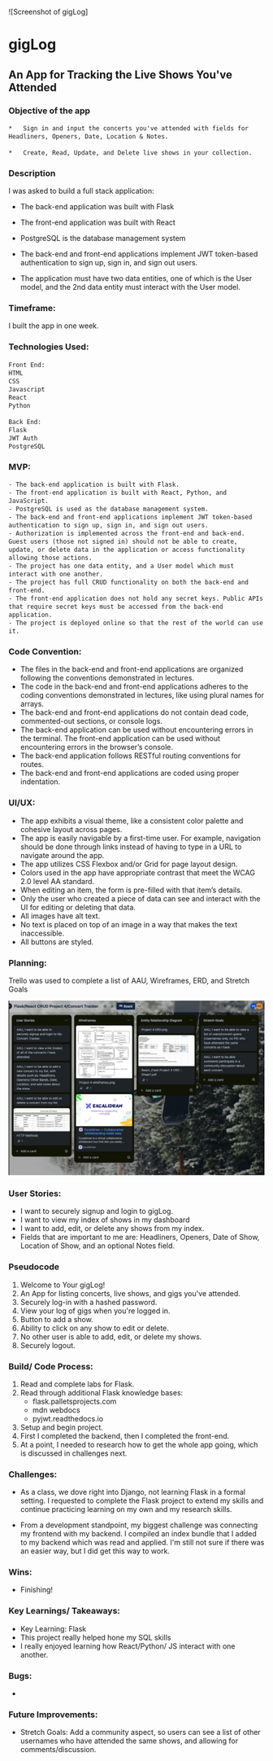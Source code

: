 ![Screenshot of gigLog]

# gigLog

## An App for Tracking the Live Shows You've Attended

### Objective of the app

    *   Sign in and input the concerts you've attended with fields for Headliners, Openers, Date, Location & Notes.

    *   Create, Read, Update, and Delete live shows in your collection.

### Description

I was asked to build a full stack application:

- The back-end application was built with Flask

- The front-end application was built with React

- PostgreSQL is the database management system

- The back-end and front-end applications implement JWT token-based authentication to sign up, sign in, and sign out users.

- The application must have two data entities, one of which is the User model, and the 2nd data entity must interact with the User model.

### Timeframe:

I built the app in one week. 

### Technologies Used:

    Front End:
    HTML
    CSS
    Javascript
    React
    Python

    Back End:
    Flask
    JWT Auth
    PostgreSQL

### MVP:

    - The back-end application is built with Flask.
    - The front-end application is built with React, Python, and JavaScript.
    - PostgreSQL is used as the database management system.
    - The back-end and front-end applications implement JWT token-based authentication to sign up, sign in, and sign out users.
    - Authorization is implemented across the front-end and back-end. Guest users (those not signed in) should not be able to create, update, or delete data in the application or access functionality allowing those actions.
    - The project has one data entity, and a User model which must interact with one another. 
    - The project has full CRUD functionality on both the back-end and front-end.
    - The front-end application does not hold any secret keys. Public APIs that require secret keys must be accessed from the back-end application.
    - The project is deployed online so that the rest of the world can use it.

### Code Convention:

- The files in the back-end and front-end applications are organized following the conventions demonstrated in lectures.
- The code in the back-end and front-end applications adheres to the coding conventions demonstrated in lectures, like using plural names for arrays.
- The back-end and front-end applications do not contain dead code, commented-out sections, or console logs.
- The back-end application can be used without encountering errors in the terminal. The front-end application can be used without encountering errors in the browser’s console.
- The back-end application follows RESTful routing conventions for routes.
- The back-end and front-end applications are coded using proper indentation.

### UI/UX:

- The app exhibits a visual theme, like a consistent color palette and cohesive layout across pages.
- The app is easily navigable by a first-time user. For example, navigation should be done through links instead of having to type in a URL to navigate around the app.
- The app utilizes CSS Flexbox and/or Grid for page layout design.
- Colors used in the app have appropriate contrast that meet the WCAG 2.0 level AA standard.
- When editing an item, the form is pre-filled with that item’s details.
- Only the user who created a piece of data can see and interact with the UI for editing or deleting that data.
- All images have alt text.
- No text is placed on top of an image in a way that makes the text inaccessible.
- All buttons are styled.

### Planning:

Trello was used to complete a list of AAU, Wireframes, ERD, and Stretch Goals

![Screenshot of gigLog Trello Planning Board](/backend/static/images/gigLog%20Trello%20Planning%20Board.png) 

### User Stories:

- I want to securely signup and login to gigLog.
- I want to view my index of shows in my dashboard
- I want to add, edit, or delete any shows from my index.
- Fields that are important to me are: Headliners, Openers, Date of Show, Location of Show, and an optional Notes field.


### Pseudocode

1. Welcome to Your gigLog!
2. An App for listing concerts, live shows, and gigs you've attended.
3. Securely log-in with a hashed password.
4. View your log of gigs when you're logged in. 
5. Button to add a show.
6. Ability to click on any show to edit or delete.
7. No other user is able to add, edit, or delete my shows.
8. Securely logout.

### Build/ Code Process:

1. Read and complete labs for Flask.
2. Read through additional Flask knowledge bases:
    - flask.palletsprojects.com
    - mdn webdocs
    - pyjwt.readthedocs.io
3. Setup and begin project.
4. First I completed the backend, then I completed the front-end. 
5. At a point, I needed to research how to get the whole app going, which is discussed in challenges next. 


### Challenges:

- As a class, we dove right into Django, not learning Flask in a formal setting. I requested to complete the Flask project to extend my skills and continue practicing learning on my own and my research skills.

- From a development standpoint, my biggest challenge was connecting my frontend with my backend. I compiled an index bundle that I added to my backend which was read and applied. I'm still not sure if there was an easier way, but I did get this way to work. 


### Wins:

- Finishing!

### Key Learnings/ Takeaways:

- Key Learning: Flask
- This project really helped hone my SQL skills
- I really enjoyed learning how React/Python/ JS interact with one another.


### Bugs:

- 

### Future Improvements:

- Stretch Goals:
    Add a community aspect, so users can see a list of other usernames who have attended the same shows, and allowing for comments/discussion.